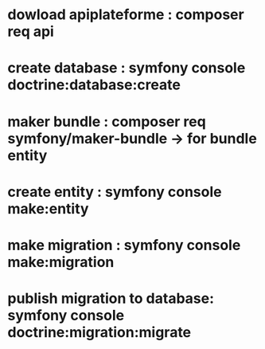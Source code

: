 # dowload apiplateforme : composer req api
# create database : symfony console doctrine:database:create
# maker bundle :  composer req symfony/maker-bundle -> for bundle entity
# create entity : symfony console make:entity
# make migration : symfony console make:migration
# publish migration to database: symfony console doctrine:migration:migrate